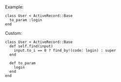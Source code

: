 Example:

    class User < ActiveRecord::Base
      to_param :login
    end

Custom:

    class User < ActiveRecord::Base
      def self.find(input)
        input.to_i == 0 ? find_by!(code: login) : super
      end

      def to_param
        login
      end
    end
